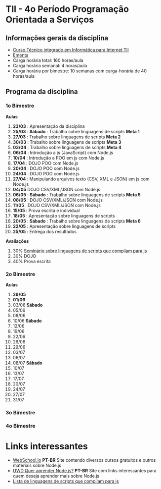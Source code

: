 # TII - 4o Período Programação Orientada a Serviços

## Informações gerais da disciplina

- [Curso Técnico integrado em Informática para Internet TII](http://diatinf.ifrn.edu.br/doku.php?id=cursos:tecnicos:ii:start)
- [Ementa](http://diatinf.ifrn.edu.br/lib/exe/fetch.php?media=cursos:tecnicos:ii:info4_-_programacao_orientada_a_servicos.pdf)
- Carga horária total: 160 horas/aula
- Carga horária semanal: 4 horas/aula
- Carga horária por bimestre: 10 semanas com carga-horária de 40 horas/aula

## Programa da disciplina

### 1o Bimestre

**Aulas**

1. __23/03__ : Apresentação da disciplina
2. __25/03__ : **Sábado** : Trabalho sobre linguagens de scripts __Meta 1__
3. __27/03__ : Trabalho sobre linguagens de scripts __Meta 2__
4. __30/03__ : Trabalho sobre linguagens de scripts __Meta 3__
5. __03/04__ : Trabalho sobre linguagens de scripts __Meta 4__
6. __06/04__ : Introdução a js (JavaScript) com Node.js
7. __10/04__ : Introdução a POO em js com Node.js
8. __17/04__ : DOJO POO com Node.js
9. __20/04__ : DOJO POO com Node.js
10. __24/04__ : DOJO POO com Node.js
11. __27/04__ : Manipulando arquivos texto (CSV, XML e JSON) em js com Node.js
12. __04/05__ DOJO CSV/XML/JSON com Node.js
13. __06/05__ : **Sábado** : Trabalho sobre linguagens de scripts __Meta 5__
14. __08/05__ : DOJO CSV/XML/JSON com Node.js
15. __11/05__ : DOJO CSV/XML/JSON com Node.js
16. __15/05__ : Prova escrita e individual
17. __18/05__ : Apresentação sobre linguagens de scripts
18. __20/05__ : **Sábado** : Trabalho sobre linguagens de scripts __Meta 6__
19. __22/05__ : Apresentação sobre linguagens de scripts
20. __25/05__ : Entrega dos resultados

**Avaliações**
1. 30% [Seminário sobre linguagens de scripts que compilam para js](wiki/2017.1.1oBim.Trabalho.Linguagens_de_script)
2. 30% DOJO
3. 40% Prova escrita

### 2o Bimestre

**Aulas**

1. __29/05__
2. __01/06__
3. 03/06 **Sábado**
4. 05/06
5. 08/06
6. 10/06 **Sábado**
7. 12/06
8. 19/06
9. 22/06
10. 26/06
11. 29/06
12. 03/07
13. 06/07
14. 08/07 **Sábado**
15. 10/07
16. 13/07
17. 17/07
18. 20/07
19. 24/07
20. 27/07
21. 31/07


### 3o Bimestre



### 4o Bimestre

# Links interessantes
- [WebSchool.io](http://webschool.io/) **PT-BR** Site contendo diversos cursos gratuitos e outros materiais sobre Node.js
- [UWD Quer aprender Node.js?](https://udgwebdev.com/quer-aprender-node-js-atualizado/) **PT-BR** Site com links interessantes para quem deseja aprender mais sobre Node.js
- [Lista de linguagens de scripts que compilam para js](https://github.com/jashkenas/coffeescript/wiki/List-of-languages-that-compile-to-JS)
